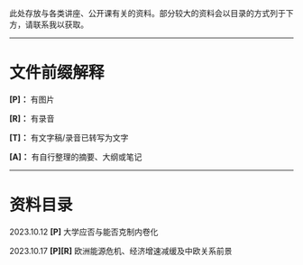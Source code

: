 此处存放与各类讲座、公开课有关的资料。部分较大的资料会以目录的方式列于下方，请联系我以获取。

-----

# 文件前缀解释

**[P]：** 有图片

**[R]：** 有录音

**[T]：** 有文字稿/录音已转写为文字

**[A]：** 有自行整理的摘要、大纲或笔记

-----

# 资料目录

2023.10.12 **[P]** 大学应否与能否克制内卷化

2023.10.17 **[P][R]** 欧洲能源危机、经济增速减缓及中欧关系前景
